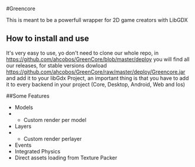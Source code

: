 #Greencore

This is meant to be a powerfull wrapper for 2D game creators with LibGDX

## How to install and use
It's very easy to use, yo don't need to clone our whole repo, in https://github.com/ahcobos/GreenCore/blob/master/deploy you will find all our releases, for stable
versions dowload https://github.com/ahcobos/GreenCore/raw/master/deploy/Greencore.jar and add it to your libGdx Project, an important thing is that you
have to add it to every backend in your project (Core, Desktop, Android, Web and Ios)


##Some Features
 * Models
 * * Custom render per model
 * Layers
 * * Custom render perlayer
 * Events
 * Integrated Physics 
 * Direct assets loading from Texture Packer
